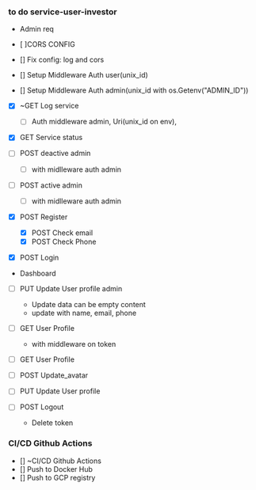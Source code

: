 ### to do service-user-investor


- Admin req

- [ ]CORS CONFIG
- [] Fix config: log and cors

- [] Setup Middleware Auth user(unix_id)
- [] Setup Middleware Auth admin(unix_id with os.Getenv("ADMIN_ID"))

- [x] ~GET Log service
    - [ ] Auth middleware admin, Uri(unix_id on env), 
- [x] GET Service status

- [ ] POST deactive admin
    - [ ] with midlleware auth admin
- [ ] POST active admin
    - [ ] with midlleware auth admin

- [x] POST Register
    - [x] POST Check email
    - [x] POST Check Phone
- [x] POST Login


- Dashboard

- [ ] PUT Update User profile admin
    - Update data can be empty content
    - update with name, email, phone
- [ ] GET User Profile
    - with middleware on token

- [ ] GET User Profile
- [ ] POST Update_avatar
- [ ] PUT Update User profile

- [ ] POST Logout
    - Delete token 

### CI/CD Github Actions

- [] ~CI/CD Github Actions
- [] Push to Docker Hub
- [] Push to GCP registry